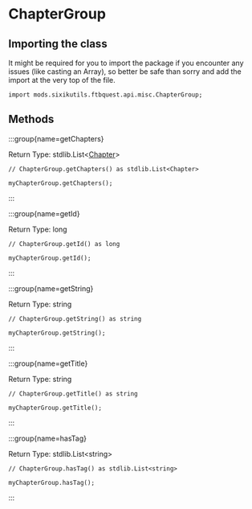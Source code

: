 # ChapterGroup

## Importing the class

It might be required for you to import the package if you encounter any issues (like casting an Array), so better be safe than sorry and add the import at the very top of the file.
```zenscript
import mods.sixikutils.ftbquest.api.misc.ChapterGroup;
```


## Methods

:::group{name=getChapters}

Return Type: stdlib.List&lt;[Chapter](/mods/sixikutils/ftbquest/quests/Chapter)&gt;

```zenscript
// ChapterGroup.getChapters() as stdlib.List<Chapter>

myChapterGroup.getChapters();
```

:::

:::group{name=getId}

Return Type: long

```zenscript
// ChapterGroup.getId() as long

myChapterGroup.getId();
```

:::

:::group{name=getString}

Return Type: string

```zenscript
// ChapterGroup.getString() as string

myChapterGroup.getString();
```

:::

:::group{name=getTitle}

Return Type: string

```zenscript
// ChapterGroup.getTitle() as string

myChapterGroup.getTitle();
```

:::

:::group{name=hasTag}

Return Type: stdlib.List&lt;string&gt;

```zenscript
// ChapterGroup.hasTag() as stdlib.List<string>

myChapterGroup.hasTag();
```

:::


